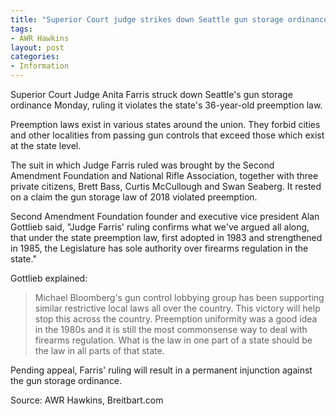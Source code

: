 ```yaml
---
title: "Superior Court judge strikes down Seattle gun storage ordinance"
tags:
- AWR Hawkins
layout: post
categories:
- Information
---
```


Superior Court Judge Anita Farris struck down Seattle's gun storage ordinance Monday, ruling it violates the state's 36-year-old preemption law.

Preemption laws exist in various states around the union. They forbid cities and other localities from passing gun controls that exceed those which exist at the state level.

The suit in which Judge Farris ruled was brought by the Second Amendment Foundation and National Rifle Association, together with three private citizens, Brett Bass, Curtis McCullough and Swan Seaberg. It rested on a claim the gun storage law of 2018 violated preemption.

Second Amendment Foundation founder and executive vice president Alan Gottlieb said, "Judge Farris' ruling confirms what we've argued all along, that under the state preemption law, first adopted in 1983 and strengthened in 1985, the Legislature has sole authority over firearms regulation in the state."

Gottlieb explained:

> Michael Bloomberg's gun control lobbying group has been supporting similar restrictive local laws all over the country. This victory will help stop this across the country. Preemption uniformity was a good idea in the 1980s and it is still the most commonsense way to deal with firearms regulation. What is the law in one part of a state should be the law in all parts of that state.

Pending appeal, Farris' ruling will result in a permanent injunction against the gun storage ordinance.

Source: AWR Hawkins, Breitbart.com
